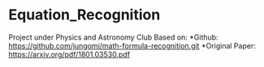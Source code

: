 # Equation_Recognition

Project under Physics and Astronomy Club
Based on:
*Github: https://github.com/jungomi/math-formula-recognition.git
*Original Paper: https://arxiv.org/pdf/1801.03530.pdf
